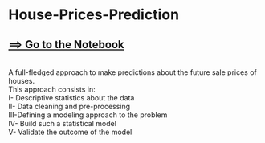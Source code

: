 # House-Prices-Prediction

## <a href="http://htmlpreview.github.io/?https://github.com/rmissaoui/House-Prices-Prediction/blob/master/House-Prices-Prediction.html">  ==> Go to the Notebook </a>





<br>
 A full-fledged approach to make predictions about the future sale prices of houses.
<br>
This approach consists in:
<br>
I-  Descriptive statistics about the data
<br>
II- Data cleaning and pre-processing
<br>
III-Defining a modeling approach to the problem
<br>
IV- Build such a statistical model
<br>
V-  Validate the outcome of the model
